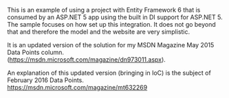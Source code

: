 This is an example of using a project with Entity Framework 6 that is consumed by an ASP.NET 5 app using the built in DI support for ASP.NET 5.  The sample focuses on how set up this integration. It does not go beyond that and therefore the model and the website are very simplistic.

It is an updated version of the solution for my MSDN Magazine May 2015 Data Points column. (https://msdn.microsoft.com/magazine/dn973011.aspx).  

An explanation of this updated version (bringing in IoC) is the subject of February 2016  Data Points. https://msdn.microsoft.com/magazine/mt632269
